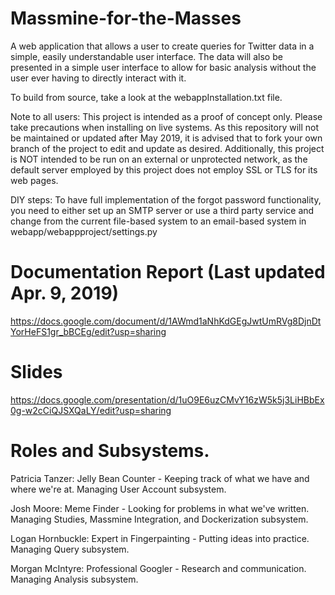 # Massmine-for-the-Masses
A web application that allows a user to create queries for Twitter data in a simple, easily understandable user interface. The data will also be presented in a simple user interface to allow for basic analysis without the user ever having to directly interact with it.

To build from source, take a look at the webappInstallation.txt file.
 
Note to all users: This project is intended as a proof of concept only. Please take precautions when installing on live systems. As this repository will not be maintained or updated after May 2019, it is advised that to fork your own branch of the project to edit and update as desired. Additionally, this project is NOT intended to be run on an external or unprotected network, as the default server employed by this project does not employ SSL or TLS for its web pages. 

DIY steps: To have full implementation of the forgot password functionality, you need to either set up an SMTP server or use a third party service and change from the current file-based system to an email-based system in webapp/webappproject/settings.py

# Documentation Report (Last updated Apr. 9, 2019)
https://docs.google.com/document/d/1AWmd1aNhKdGEgJwtUmRVg8DjnDtYorHeFS1gr_bBCEg/edit?usp=sharing

# Slides 
https://docs.google.com/presentation/d/1uO9E6uzCMvY16zW5k5j3LiHBbEx0g-w2cCiQJSXQaLY/edit?usp=sharing

# Roles and Subsystems.
Patricia Tanzer: Jelly Bean Counter - Keeping track of what we have and where we're at. Managing User Account subsystem.

Josh Moore: Meme Finder - Looking for problems in what we've written. Managing Studies, Massmine Integration, and Dockerization subsystem.

Logan Hornbuckle: Expert in Fingerpainting - Putting ideas into practice. Managing Query subsystem.

Morgan McIntyre: Professional Googler - Research and communication. Managing Analysis subsystem.

